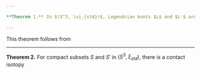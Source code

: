 ```yaml
---

**Theorem 1.** In $(S^3, \xi_{std})$, Legendrian knots $L$ and $L'$ are Legendrian isotopic if and only if the complements of standard neighborhoods are contactomorphic.

---
```


This theorem follows from 

---

**Theorem 2.**  For compact subsets $S$ and $S'$ in $(S^3, \xi_{std})$, there is a contact isotopy 
<!--stackedit_data:
eyJoaXN0b3J5IjpbLTE5Njc1MzU2OV19
-->